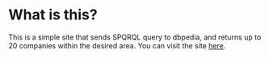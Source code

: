 # What is this?

This is a simple site that sends SPQRQL query to dbpedia, and returns up to 20 companies within the desired area. You can visit the site [here]().
